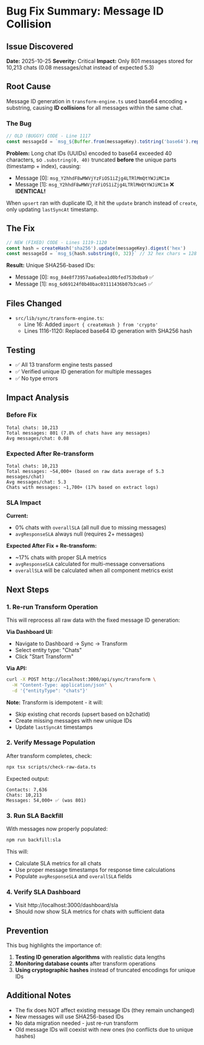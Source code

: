 # Bug Fix Summary: Message ID Collision

## Issue Discovered
**Date:** 2025-10-25
**Severity:** Critical
**Impact:** Only 801 messages stored for 10,213 chats (0.08 messages/chat instead of expected 5.3)

## Root Cause
Message ID generation in `transform-engine.ts` used base64 encoding + substring, causing **ID collisions** for all messages within the same chat.

### The Bug
```typescript
// OLD (BUGGY) CODE - Line 1117
const messageId = `msg_${Buffer.from(messageKey).toString('base64').replace(/[^a-zA-Z0-9]/g, '').substring(0, 40)}`
```

**Problem:** Long chat IDs (UUIDs) encoded to base64 exceeded 40 characters, so `.substring(0, 40)` truncated **before** the unique parts (timestamp + index), causing:
- Message [0]: `msg_Y2hhdF8wMWVjYzFiOS1iZjg4LTRlMmQtYWJiMC1m`
- Message [1]: `msg_Y2hhdF8wMWVjYzFiOS1iZjg4LTRlMmQtYWJiMC1m` ❌ **IDENTICAL!**

When `upsert` ran with duplicate ID, it hit the `update` branch instead of `create`, only updating `lastSyncAt` timestamp.

## The Fix
```typescript
// NEW (FIXED) CODE - Lines 1119-1120
const hash = createHash('sha256').update(messageKey).digest('hex')
const messageId = `msg_${hash.substring(0, 32)}` // 32 hex chars = 128 bits of uniqueness
```

**Result:** Unique SHA256-based IDs:
- Message [0]: `msg_84e8f73957aa6a0ea1d0bfed753bdba9` ✅
- Message [1]: `msg_6d69124f0b40bac03111436b07b3cae5` ✅

## Files Changed
- `src/lib/sync/transform-engine.ts`:
  - Line 16: Added `import { createHash } from 'crypto'`
  - Lines 1116-1120: Replaced base64 ID generation with SHA256 hash

## Testing
- ✅ All 13 transform engine tests passed
- ✅ Verified unique ID generation for multiple messages
- ✅ No type errors

## Impact Analysis

### Before Fix
```
Total chats: 10,213
Total messages: 801 (7.8% of chats have any messages)
Avg messages/chat: 0.08
```

### Expected After Re-transform
```
Total chats: 10,213
Total messages: ~54,000+ (based on raw data average of 5.3 messages/chat)
Avg messages/chat: 5.3
Chats with messages: ~1,700+ (17% based on extract logs)
```

### SLA Impact
**Current:**
- 0% chats with `overallSLA` (all null due to missing messages)
- `avgResponseSLA` always null (requires 2+ messages)

**Expected After Fix + Re-transform:**
- ~17% chats with proper SLA metrics
- `avgResponseSLA` calculated for multi-message conversations
- `overallSLA` will be calculated when all component metrics exist

## Next Steps

### 1. Re-run Transform Operation
This will reprocess all raw data with the fixed message ID generation:

**Via Dashboard UI:**
- Navigate to Dashboard → Sync → Transform
- Select entity type: "Chats"
- Click "Start Transform"

**Via API:**
```bash
curl -X POST http://localhost:3000/api/sync/transform \
  -H "Content-Type: application/json" \
  -d '{"entityType": "chats"}'
```

**Note:** Transform is idempotent - it will:
- Skip existing chat records (upsert based on b2chatId)
- Create missing messages with new unique IDs
- Update `lastSyncAt` timestamps

### 2. Verify Message Population
After transform completes, check:

```bash
npx tsx scripts/check-raw-data.ts
```

Expected output:
```
Contacts: 7,636
Chats: 10,213
Messages: 54,000+ ✅ (was 801)
```

### 3. Run SLA Backfill
With messages now properly populated:

```bash
npm run backfill:sla
```

This will:
- Calculate SLA metrics for all chats
- Use proper message timestamps for response time calculations
- Populate `avgResponseSLA` and `overallSLA` fields

### 4. Verify SLA Dashboard
- Visit http://localhost:3000/dashboard/sla
- Should now show SLA metrics for chats with sufficient data

## Prevention
This bug highlights the importance of:
1. **Testing ID generation algorithms** with realistic data lengths
2. **Monitoring database counts** after transform operations
3. **Using cryptographic hashes** instead of truncated encodings for unique IDs

## Additional Notes
- The fix does NOT affect existing message IDs (they remain unchanged)
- New messages will use SHA256-based IDs
- No data migration needed - just re-run transform
- Old message IDs will coexist with new ones (no conflicts due to unique hashes)
